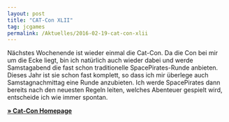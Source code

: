 ```yaml
---
layout: post
title: "CAT-Con XLII"
tag: jcgames
permalink: /Aktuelles/2016-02-19-cat-con-xlii
---
```




Nächstes Wochenende ist wieder einmal die Cat-Con. Da die Con bei mir um die Ecke liegt, bin ich natürlich auch wieder dabei und werde Samstagabend die fast schon traditionelle SpacePirates-Runde anbieten. Dieses Jahr ist sie schon fast komplett, so dass ich mir überlege auch Samstagnachmittag eine Runde anzubieten. Ich werde SpacePirates dann bereits nach den neuesten Regeln leiten, welches Abenteuer gespielt wird, entscheide ich wie immer spontan.

**[&raquo; Cat-Con Homepage](http://cat-con.de)**



